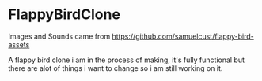 # FlappyBirdClone

Images and Sounds came from https://github.com/samuelcust/flappy-bird-assets

A flappy bird clone i am in the process of making, it's fully functional but there are alot of things i want to change so i am still working on it.
